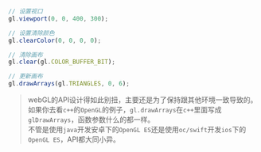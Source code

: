 ```javascript
// 设置视口
gl.viewport(0, 0, 400, 300);

// 设置清除颜色
gl.clearColor(0, 0, 0, 0);

// 清除画布
gl.clear(gl.COLOR_BUFFER_BIT);

// 更新画布
gl.drawArrays(gl.TRIANGLES, 0, 6);
```
> webGL的API设计得如此别扭，主要还是为了保持跟其他环境一致导致的。如果你去看`c++`的`OpenGL`的例子，`gl.drawArrays`在`c++`里面写成`glDrawArrays`，函数参数什么的都一样。  
不管是使用`java`开发安卓下的`OpenGL ES`还是使用`oc/swift`开发`ios`下的`OpenGL ES`，API都大同小异。  